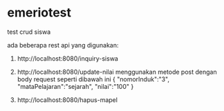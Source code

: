 # emeriotest
test crud siswa


ada beberapa rest api yang digunakan:
1. http://localhost:8080/inquiry-siswa


2. http://localhost:8080/update-nilai 
   menggunakan metode post dengan body request seperti dibawah ini
  {
      "nomorInduk":"3",
      "mataPelajaran":"sejarah",
      "nilai":"100"
  }



3. http://localhost:8080/hapus-mapel
